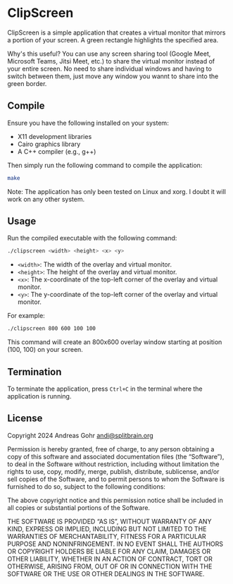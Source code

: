 # ClipScreen

ClipScreen is a simple application that creates a virtual monitor that mirrors a portion of your screen. A green rectangle highlights the specified area. 

Why's this useful? You can use any screen sharing tool (Google Meet, Microsoft Teams, Jitsi Meet, etc.) to share the virtual monitor instead of your entire screen. No need to share individual windows and having to switch between them, just move any window you wannt to share into the green border.

## Compile

Ensure you have the following installed on your system:

- X11 development libraries
- Cairo graphics library
- A C++ compiler (e.g., g++)

Then simply run the following command to compile the application:

```bash
make
```

Note: The application has only been tested on Linux and xorg. I doubt it will work on any other system.

## Usage

Run the compiled executable with the following command:

```bash
./clipscreen <width> <height> <x> <y>
```

- `<width>`: The width of the overlay and virtual monitor.
- `<height>`: The height of the overlay and virtual monitor.
- `<x>`: The x-coordinate of the top-left corner of the overlay and virtual monitor.
- `<y>`: The y-coordinate of the top-left corner of the overlay and virtual monitor.

For example:

```bash
./clipscreen 800 600 100 100
```

This command will create an 800x600 overlay window starting at position (100, 100) on your screen.

## Termination

To terminate the application, press `Ctrl+C` in the terminal where the application is running.

## License

Copyright 2024 Andreas Gohr <andi@splitbrain.org>

Permission is hereby granted, free of charge, to any person obtaining a copy of this software and associated documentation files (the “Software”), to deal in the Software without restriction, including without limitation the rights to use, copy, modify, merge, publish, distribute, sublicense, and/or sell copies of the Software, and to permit persons to whom the Software is furnished to do so, subject to the following conditions:

The above copyright notice and this permission notice shall be included in all copies or substantial portions of the Software.

THE SOFTWARE IS PROVIDED “AS IS”, WITHOUT WARRANTY OF ANY KIND, EXPRESS OR IMPLIED, INCLUDING BUT NOT LIMITED TO THE WARRANTIES OF MERCHANTABILITY, FITNESS FOR A PARTICULAR PURPOSE AND NONINFRINGEMENT. IN NO EVENT SHALL THE AUTHORS OR COPYRIGHT HOLDERS BE LIABLE FOR ANY CLAIM, DAMAGES OR OTHER LIABILITY, WHETHER IN AN ACTION OF CONTRACT, TORT OR OTHERWISE, ARISING FROM, OUT OF OR IN CONNECTION WITH THE SOFTWARE OR THE USE OR OTHER DEALINGS IN THE SOFTWARE.
